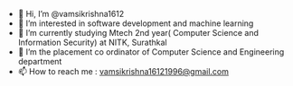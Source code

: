 - 👋 Hi, I’m @vamsikrishna1612
- 👀 I’m interested in software development and machine learning
- 🌱 I’m currently studying Mtech 2nd year( Computer Science and Information Security) at NITK, Surathkal
- 💞️ I’m the placement co ordinator of Computer Science and Engineering department 
- 📫 How to reach me : vamsikrishna16121996@gmail.com

<!---
vamsikrishna1612/vamsikrishna1612 is a ✨ special ✨ repository because its `README.md` (this file) appears on your GitHub profile.
You can click the Preview link to take a look at your changes.
--->
